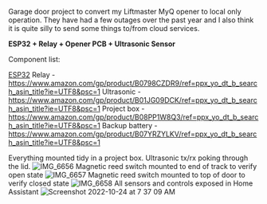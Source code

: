 Garage door project to convert my Liftmaster MyQ opener to local only operation. They have had a few outages over the past year and I also think it is quite silly to send some things to/from cloud services.

**ESP32 + Relay + Opener PCB + Ultrasonic Sensor**

Component list:

[ESP32](https://www.amazon.com/gp/product/B07BK435ZW/ref=ppx_yo_dt_b_search_asin_title?ie=UTF8&psc=1)
Relay - https://www.amazon.com/gp/product/B0798CZDR9/ref=ppx_yo_dt_b_search_asin_title?ie=UTF8&psc=1
Ultrasonic - https://www.amazon.com/gp/product/B01JG09DCK/ref=ppx_yo_dt_b_search_asin_title?ie=UTF8&psc=1
Project box - https://www.amazon.com/gp/product/B08PP1W8Q3/ref=ppx_yo_dt_b_search_asin_title?ie=UTF8&psc=1
Backup battery - https://www.amazon.com/gp/product/B07YRZYLKV/ref=ppx_yo_dt_b_search_asin_title?ie=UTF8&psc=1

Everything mounted tidy in a project box. Ultrasonic tx/rx poking through the lid.
![IMG_6656](https://user-images.githubusercontent.com/6666082/197527056-63d4d01e-3469-43c3-92bd-9583d641fa4e.jpg)
Magnetic reed switch mounted to end of track to verify open state
![IMG_6657](https://user-images.githubusercontent.com/6666082/197527064-1663b249-679d-456b-886e-71c61924c5a7.jpg)
Magnetic reed switch mounted to top of door to verify closed state
![IMG_6658](https://user-images.githubusercontent.com/6666082/197527069-54a0d3f7-875f-4cbd-8f3d-d43318b62d37.jpg)
All sensors and controls exposed in Home Assistant
![Screenshot 2022-10-24 at 7 37 09 AM](https://user-images.githubusercontent.com/6666082/197527087-9a2ad8cb-a5d8-41c8-92b7-350b9caf5ec6.png)
